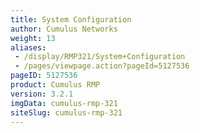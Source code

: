 ```yaml
---
title: System Configuration
author: Cumulus Networks
weight: 13
aliases:
 - /display/RMP321/System+Configuration
 - /pages/viewpage.action?pageId=5127536
pageID: 5127536
product: Cumulus RMP
version: 3.2.1
imgData: cumulus-rmp-321
siteSlug: cumulus-rmp-321
---
```


